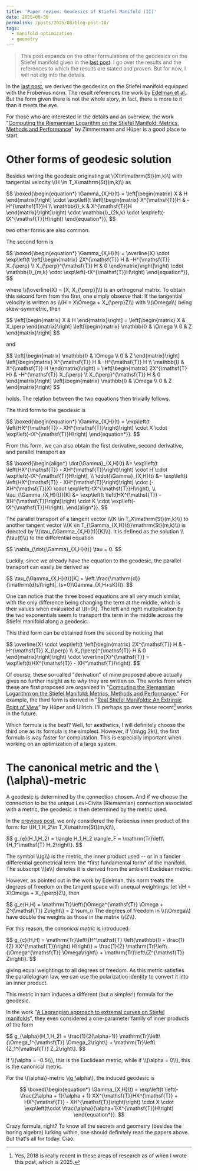 ```yaml
---
title: 'Paper review: Geodesics of Stiefel Manifold (II)'
date: 2025-08-30
permalink: /posts/2025/08/blog-post-10/
tags:
  - manifold optimization
  - geometry
---
```


> This post expands on the other formulations of the geodesics on the Stiefel manifold given in the [last post](/posts/2025/08/blog-post-4/). I go over the results and the references to which the results are stated and proven. But for now, I will not dig into the details.

In the [last post](/posts/2025/08/blog-post-4/), we derived the geodesics on the Stiefel manifold equipped with the Frobenius norm. The result references the work by [Edelman et al.](https://arxiv.org/abs/physics/9806030). But the form given there is not the whole story, in fact, there is more to it than it meets the eye.

For those who are interested in the details and an overview, the work "[Computing the Riemannian Logarithm on the Stiefel Manifold: Metrics, Methods and Performance](https://arxiv.org/abs/2103.12046)" by Zimmermann and Hüper is a good place to start.

# Other forms of geodesic solution
Besides writing the geodesic originating at \\(X\in\mathrm{St}(m,k)\\) with tangential velocity \\(H \in T_X\mathrm{St}(m,k)\\) as
<p>
$$
\boxed{\begin{equation*}
	\Gamma_{X,H}(t) = \left[\begin{matrix}
		X & H
	\end{matrix}\right] \cdot \exp\left(t \left[\begin{matrix}
		X^{\mathsf{T}}H & -H^{\mathsf{T}}H \\
		\mathbb{I}_k & X^{\mathsf{T}}H
	\end{matrix}\right]\right) \cdot \mathbb{I}_{2k,k} \cdot \exp\left(-tX^{\mathsf{T}}H\right)
\end{equation*}},
$$
</p>
two other forms are also common.

The second form is
<p>
$$
\boxed{\begin{equation*}
	\Gamma_{X,H}(t) = \overline{X} \cdot \exp\left(t \left[\begin{matrix}
		2X^{\mathsf{T}} H & -H^{\mathsf{T}} X_{\perp} \\
		X_{\perp}^{\mathsf{T}} H & 0
	\end{matrix}\right]\right) \cdot \mathbb{I}_{m,k} \cdot \exp\left(-tX^{\mathsf{T}}H\right)
\end{equation*}},
$$
</p>
where \\(\overline{X} = [X, X_{\perp}]\\) is an orthogonal matrix. To obtain this second form from the first, one simply observe that: If the tangential velocity is written as \\(H = X\Omega + X_{\perp}Z\\) with \\(\Omega\\) being skew-symmetric, then
<p>
$$
\left[\begin{matrix}
    X & H
\end{matrix}\right] = \left[\begin{matrix}
    X & X_\perp
\end{matrix}\right] \left[\begin{matrix}
    \mathbb{I} & \Omega \\ 0 & Z
\end{matrix}\right]
$$
</p>
and
<p>
$$
\left[\begin{matrix}
    \mathbb{I} & \Omega \\ 0 & Z
\end{matrix}\right] \left[\begin{matrix}
    X^{\mathsf{T}} H & -H^{\mathsf{T}} H \\ \mathbb{I} & X^{\mathsf{T}} H
\end{matrix}\right] = \left[\begin{matrix}
    2X^{\mathsf{T} H} & -H^{\mathsf{T}} X_{\perp} \\ X_{\perp}^{\mathsf{T}} H & 0
\end{matrix}\right] \left[\begin{matrix}
    \mathbb{I} & \Omega \\ 0 & Z
\end{matrix}\right]
$$
</p>
holds. The relation between the two equations then trivially follows.

The third form to the geodesic is
<p>
$$
\boxed{\begin{equation*}
	\Gamma_{X,H}(t) = \exp\left(t \left(HX^{\mathsf{T}} - XH^{\mathsf{T}}\right)\right) \cdot X \cdot \exp\left(-tX^{\mathsf{T}}H\right)
\end{equation*}}.
$$
</p>
From this form, we can also obtain the first derivative, second derivative, and parallel transport as
<p>
$$
\boxed{\begin{align*}
	\dot{\Gamma}_{X,H}(t) &= \exp\left(t \left(HX^{\mathsf{T}} - XH^{\mathsf{T}}\right)\right) \cdot H \cdot \exp\left(-tX^{\mathsf{T}}H\right), \\
    \ddot{\Gamma}_{X,H}(t) &= \exp\left(t \left(HX^{\mathsf{T}} - XH^{\mathsf{T}}\right)\right) \cdot (-XH^{\mathsf{T}}X) \cdot \exp\left(-tX^{\mathsf{T}}H\right), \\
    \tau_{\Gamma_{X,H}(t)}[K] &= \exp\left(t \left(HX^{\mathsf{T}} - XH^{\mathsf{T}}\right)\right) \cdot K \cdot \exp\left(-tX^{\mathsf{T}}H\right).
\end{align*}}.
$$
</p>
The parallel transport of a tangent vector \\(K \in T_X\mathrm{St}(m,k)\\) to another tangent vector \\(K \in T_{\Gamma_{X,H}(t)}\mathrm{St}(m,k)\\) is denoted by \\(\tau_{\Gamma_{X,H}(t)}[K]\\). It is defined as the solution \\(\tau(t)\\) to the differential equation
<p>
$$
\nabla_{\dot{\Gamma}_{X,H}(t)} \tau = 0.
$$
</p>
Luckily, since we already have the equation to the geodesic, the parallel transport can easily be derived as
<p>
$$
\tau_{\Gamma_{X,H}(t)}[K] = \left.\frac{\mathrm{d}}{\mathrm{d}s}\right|_{s=0}\Gamma_{X,H+sK}(t).
$$
</p>

One can notice that the three boxed equations are all very much similar, with the only difference being changing the term at the middle, which is their values when evaluated at \\(t=0\\). The left and right multiplication by the two exponentials seem to transport the term in the middle across the Stiefel manifold along a geodesic.

This third form can be obtained from the second by noticing that
<p>
$$
\overline{X} \cdot \exp\left(t \left[\begin{matrix}
		2X^{\mathsf{T}} H & -H^{\mathsf{T}} X_{\perp} \\
		X_{\perp}^{\mathsf{T}} H & 0
	\end{matrix}\right]\right) \cdot \overline{X}^{\mathsf{T}} = \exp\left(t(HX^{\mathsf{T}} - XH^\mathsf{T})\right).
$$
</p>

Of course, these so-called "derivation" of mine proposed above actually gives no further insight as to *why* they are written so. The works from which these are first proposed are organized in "[Computing the Riemannian Logarithm on the Stiefel Manifold: Metrics, Methods and Performance](https://arxiv.org/abs/2103.12046)." For example, the third form is derived in "[Real Stiefel Manifolds: An Extrinsic Point of View](https://ieeexplore.ieee.org/abstract/document/8514292)" by Hüper and Ullrich. I'll perhaps go over these recent[^1] works in the future.

[^1]: Yes, 2018 is really recent in these areas of research as of when I wrote this post, which is 2025.

Which formula is the best? Well, for aesthetics, I will definitely choose the third one as its formula is the simplest. However, if \\(m\gg 2k\\), the first formula is way faster for computation. This is especially important when working on an optimization of a large system.

# The canonical metric and the \\(\alpha\\)-metric
A geodesic is determined by the connection chosen. And if we choose the connection to be the unique Levi-Civita (Riemannian) connection associated with a metric, the geodesic is then determined by the metric used.

In the [previous post]((/posts/2025/08/blog-post-4/)), we only considered the Forbenius inner product of the form: for \\(H_1,H_2\in T_X\mathrm{St}(m,k)\\),
<p>
$$
g_{e}(H_1,H_2) = \langle H_1,H_2 \rangle_F = \mathrm{Tr}\left\{H_1^\mathsf{T} H_2\right\}.
$$
</p>
The symbol \\(g\\) is the metric, the inner product used -- or in a fancier differential geometrical term: the *first fundamental form* of the manifold. The subscript \\(e\\) denotes it is derived from the ambient Euclidean metric.

However, as pointed out in the work by Edelman, this norm treats the degrees of freedom on the tangent space with unequal weightings: let \\(H = X\Omega + X_{\perp}Z\\), then
<p>
$$
g_e(H,H) = \mathrm{Tr}\left\{\Omega^{\mathsf{T}} \Omega + Z^{\mathsf{T}} Z\right\} = 2 \sum_{i<j} \Omega_{ij} + \sum_{i,j} Z_{ij}.
$$
</p>
The degrees of freedom in \\(\Omega\\) have double the weights as those in the matrix \\(Z\\).

For this reason, the *canonical metric* is introduced:
<p>
$$
g_{c}(H,H) = \mathrm{Tr}\left\{H^\mathsf{T} \left(\mathbb{I} - \frac{1}{2} XX^{\mathsf{T}}\right) H\right\} = \frac{1}{2} \mathrm{Tr}\left\{\Omega^{\mathsf{T}} \Omega\right\} + \mathrm{Tr}\left\{Z^{\mathsf{T}} Z\right\}.
$$
</p>
giving equal weightings to all degrees of freedom. As this metric satisfies the parallelogram law, we can use the polarization identity to convert it into an inner product.

This metric in turn induces a different (but a simpler!) formula for the geodesic.

In the work "[A Lagrangian approach to extremal curves on Stiefel manifolds](https://www.researchgate.net/publication/347034260_A_Lagrangian_approach_to_extremal_curves_on_Stiefel_manifolds)", they even considered a one-parameter family of inner products of the form
<p>
$$
g_{\alpha}(H_1,H_2) = \frac{1}{2(\alpha+1)} \mathrm{Tr}\left\{\Omega_1^{\mathsf{T}} \Omega_2\right\} + \mathrm{Tr}\left\{Z_1^{\mathsf{T}} Z_2\right\}.
$$
</p>
If \\(\alpha = -0.5\\), this is the Euclidean metric; while if \\(\alpha = 0\\), this is the canonical metric.

For the \\(\alpha\\)-metric \\(g_\alpha\\), the induced geodesic is
<p>

$$
\boxed{\begin{equation*}
	\Gamma_{X,H}(t) = \exp\left(t \left(-\frac{2\alpha + 1}{\alpha + 1} XX^{\mathsf{T}}HX^{\mathsf{T}} + HX^{\mathsf{T}} - XH^{\mathsf{T}}\right)\right) \cdot X \cdot \exp\left(t\cdot \frac{\alpha}{\alpha+1}X^{\mathsf{T}}H\right)
\end{equation*}}.
$$
</p>
Crazy formula, right? To know all the secrets and geometry (besides the boring algebra) lurking within, one should definitely read the papers above. But that's all for today. Ciao.